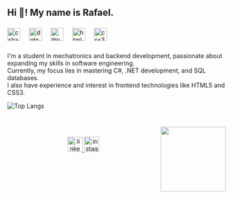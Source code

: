 <h2 align="left">Hi 👋! My name is Rafael.</h2>

###

<div align="left">
  <img src="https://cdn.jsdelivr.net/gh/devicons/devicon/icons/csharp/csharp-original.svg" height="30" alt="csharp logo"  />
  <img width="12" />
  <img src="https://cdn.jsdelivr.net/gh/devicons/devicon/icons/dotnetcore/dotnetcore-original.svg" height="30" alt="dotnetcore logo"  />
  <img width="12" />
  <img src="https://cdn.jsdelivr.net/gh/devicons/devicon/icons/mysql/mysql-original.svg" height="30" alt="mysql logo"  />
  <img width="12" />
  <img src="https://cdn.jsdelivr.net/gh/devicons/devicon/icons/html5/html5-original.svg" height="30" alt="html5 logo"  />
  <img width="12" />
  <img src="https://cdn.jsdelivr.net/gh/devicons/devicon/icons/css3/css3-original.svg" height="30" alt="css3 logo"  />
</div>

###

<p align="left">I'm a student in mechatronics and backend development, passionate about expanding my skills in software engineering.<br>Currently, my focus lies in mastering C#, .NET development, and SQL databases. <br>I also have experience and interest in frontend technologies like HTML5 and CSS3.</p>

![Top Langs](https://github-readme-stats-git-masterrstaa-rickstaa.vercel.app/api/top-langs/?username=rafael-de-melo&layout=compact&bg_color=000&border_color=30A3DC&title_color=E94D5F&text_color=FFF)

###

<br clear="both">

<img align="right" height="150" src="https://media2.giphy.com/media/v1.Y2lkPTc5MGI3NjExYzY1a3g2aXdqYW1idzBqMW9xbzFxM3liOGR6aHIycDNua2Zxazg3ZiZlcD12MV9pbnRlcm5hbF9naWZfYnlfaWQmY3Q9Zw/bAUp9Lcx1HY4/giphy.webp"  />

###

<div align="center">
  <a href="https://www.linkedin.com/in/rafaellealdemelo/" target="_blank">
    <img src="https://img.shields.io/static/v1?message=LinkedIn&logo=linkedin&label=&color=0077B5&logoColor=white&labelColor=&style=for-the-badge" height="35" alt="linkedin logo"  />
  </a>
  <a href="https://www.instagram.com/rafael.melo__/" target="_blank">
    <img src="https://img.shields.io/static/v1?message=Instagram&logo=instagram&label=&color=E4405F&logoColor=white&labelColor=&style=for-the-badge" height="35" alt="instagram logo"  />
  </a>
</div>

###
